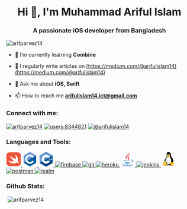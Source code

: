 
<h1 align="center">Hi 👋, I'm Muhammad Ariful Islam</h1>
<h3 align="center">A passionate iOS developer from Bangladesh</h3>
<p align="left"> <img src="https://komarev.com/ghpvc/?username=arifparvez14&label=Profile%20views&color=0e75b6&style=flat" alt="arifparvez14" /> </p>

- 🌱 I’m currently learning **Combine**

- 📝 I regularly write articles on [https://medium.com/@arifulislam14](https://medium.com/@arifulislam14)

- 💬 Ask me about **iOS, Swift**

- 📫 How to reach me **arifulislam14.ict@gmail.com**

<h3 align="left">Connect with me:</h3>
<p align="left">
<a href="https://linkedin.com/in/arifparvez14" target="blank"><img align="center" src="https://raw.githubusercontent.com/rahuldkjain/github-profile-readme-generator/master/src/images/icons/Social/linked-in-alt.svg" alt="arifparvez14" height="30" width="40" /></a>
<a href="https://stackoverflow.com/users/8344821" target="blank"><img align="center" src="https://raw.githubusercontent.com/rahuldkjain/github-profile-readme-generator/master/src/images/icons/Social/stack-overflow.svg" alt="users:8344821" height="30" width="40" /></a>
<a href="https://medium.com/@arifulislam14" target="blank"><img align="center" src="https://raw.githubusercontent.com/rahuldkjain/github-profile-readme-generator/master/src/images/icons/Social/medium.svg" alt="@arifulislam14" height="30" width="40" /></a>
</p>

<h3 align="left">Languages and Tools:</h3>
<p align="left"> <a href="https://developer.apple.com/swift/" target="_blank" rel="noreferrer"> <img src="https://raw.githubusercontent.com/devicons/devicon/master/icons/swift/swift-original.svg" alt="swift" width="40" height="40"/> </a> <a href="https://www.cprogramming.com/" target="_blank" rel="noreferrer"> <img src="https://raw.githubusercontent.com/devicons/devicon/master/icons/c/c-original.svg" alt="c" width="40" height="40"/> </a> <a href="https://www.w3schools.com/cpp/" target="_blank" rel="noreferrer"> <img src="https://raw.githubusercontent.com/devicons/devicon/master/icons/cplusplus/cplusplus-original.svg" alt="cplusplus" width="40" height="40"/> </a> <a href="https://firebase.google.com/" target="_blank" rel="noreferrer"> <img src="https://www.vectorlogo.zone/logos/firebase/firebase-icon.svg" alt="firebase" width="40" height="40"/> </a> <a href="https://git-scm.com/" target="_blank" rel="noreferrer"> <img src="https://www.vectorlogo.zone/logos/git-scm/git-scm-icon.svg" alt="git" width="40" height="40"/> </a> <a href="https://heroku.com" target="_blank" rel="noreferrer"> <img src="https://www.vectorlogo.zone/logos/heroku/heroku-icon.svg" alt="heroku" width="40" height="40"/> </a> <a href="https://www.java.com" target="_blank" rel="noreferrer"> <img src="https://raw.githubusercontent.com/devicons/devicon/master/icons/java/java-original.svg" alt="java" width="40" height="40"/> </a> <a href="https://www.jenkins.io" target="_blank" rel="noreferrer"> <img src="https://www.vectorlogo.zone/logos/jenkins/jenkins-icon.svg" alt="jenkins" width="40" height="40"/> </a> <a href="https://www.linux.org/" target="_blank" rel="noreferrer"> <img src="https://raw.githubusercontent.com/devicons/devicon/master/icons/linux/linux-original.svg" alt="linux" width="40" height="40"/> </a> <a href="https://postman.com" target="_blank" rel="noreferrer"> <img src="https://www.vectorlogo.zone/logos/getpostman/getpostman-icon.svg" alt="postman" width="40" height="40"/> </a> <a href="https://realm.io/" target="_blank" rel="noreferrer"> <img src="https://raw.githubusercontent.com/bestofjs/bestofjs-webui/8665e8c267a0215f3159df28b33c365198101df5/public/logos/realm.svg" alt="realm" width="40" height="40"/> </a> 
  


<h3 align="left">Github Stats:</h3>
<p>&nbsp;<img align="center" src="https://github-readme-stats.vercel.app/api?username=arifparvez14&show_icons=true&locale=en&theme=radical" alt="arifparvez14" /></p>


<!--- 
<p><img align="left" src="https://github-readme-stats.vercel.app/api/top-langs/?username=arifparvez14&show_icons=true&locale=en&layout=compact&theme=radical" alt="arifparvez14" /></p>


<h3 align="left">Github Matrics:</h3>
<p><img align="center" src="https://metrics.lecoq.io/arifparvez14" alt="arifparvez14" /></p>
---> 
